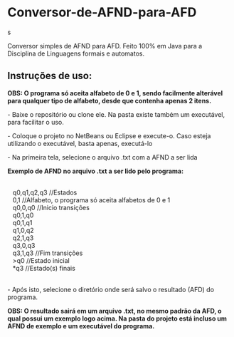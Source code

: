 <h1>Conversor-de-AFND-para-AFD</h1>s
<p>Conversor simples de AFND para AFD. Feito 100% em Java para a Disciplina de Linguagens formais e automatos.</p>
<h2>Instruções de uso: </h2>
<p><b>OBS: O programa só aceita alfabeto de 0 e 1, sendo facilmente alterável para qualquer tipo de alfabeto, desde que contenha apenas 2 itens.</b></p>
<p>- Baixe o repositório ou clone ele. Na pasta existe também um executável, para facilitar o uso.</p>
<p>- Coloque o projeto no NetBeans ou Eclipse e execute-o. Caso esteja utilizando o executável, basta apenas, executá-lo</p>
<p>- Na primeira tela, selecione o arquivo .txt com a AFND a ser lida</p>
<p><b>Exemplo de AFND no arquivo .txt a ser lido pelo programa:</b></p><br>
&nbsp;&nbsp;         q0,q1,q2,q3 //Estados<br>
&nbsp;&nbsp;         0,1 //Alfabeto, o programa só aceita alfabetos de 0 e 1<br>
&nbsp;&nbsp;         q0,0,q0 //Inicio transições<br>
&nbsp;&nbsp;         q0,1,q0<br>
&nbsp;&nbsp;         q0,1,q1<br>
&nbsp;&nbsp;         q1,0,q2<br>
&nbsp;&nbsp;         q2,1,q3<br>
&nbsp;&nbsp;         q3,0,q3<br>
&nbsp;&nbsp;         q3,1,q3 //Fim transições<br>
&nbsp;&nbsp;         >q0 //Estado inicial<br>
&nbsp;&nbsp;         *q3 //Estado(s) finais<br>
&nbsp;
<p> - Após isto, selecione o diretório onde será salvo o resultado (AFD) do programa.</p>
<p><b>OBS: O resultado sairá em um arquivo .txt, no mesmo padrão da AFD, o qual possui um exemplo logo acima. Na pasta do projeto está incluso um AFND de exemplo e um executável do programa.</b></p>
